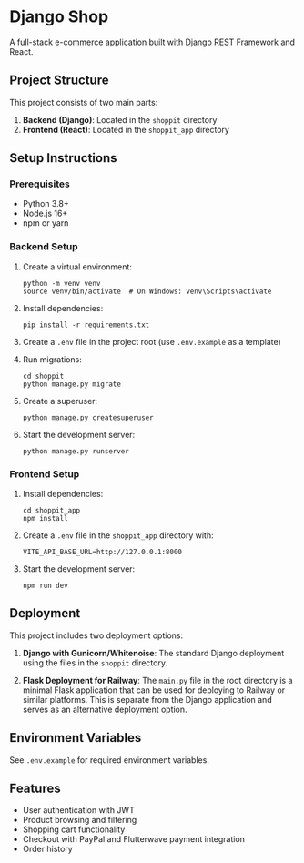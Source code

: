 # Django Shop

A full-stack e-commerce application built with Django REST Framework and React.

## Project Structure

This project consists of two main parts:

1. **Backend (Django)**: Located in the `shoppit` directory
2. **Frontend (React)**: Located in the `shoppit_app` directory

## Setup Instructions

### Prerequisites

- Python 3.8+
- Node.js 16+
- npm or yarn

### Backend Setup

1. Create a virtual environment:
   ```
   python -m venv venv
   source venv/bin/activate  # On Windows: venv\Scripts\activate
   ```

2. Install dependencies:
   ```
   pip install -r requirements.txt
   ```

3. Create a `.env` file in the project root (use `.env.example` as a template)

4. Run migrations:
   ```
   cd shoppit
   python manage.py migrate
   ```

5. Create a superuser:
   ```
   python manage.py createsuperuser
   ```

6. Start the development server:
   ```
   python manage.py runserver
   ```

### Frontend Setup

1. Install dependencies:
   ```
   cd shoppit_app
   npm install
   ```

2. Create a `.env` file in the `shoppit_app` directory with:
   ```
   VITE_API_BASE_URL=http://127.0.0.1:8000
   ```

3. Start the development server:
   ```
   npm run dev
   ```

## Deployment

This project includes two deployment options:

1. **Django with Gunicorn/Whitenoise**: The standard Django deployment using the files in the `shoppit` directory.

2. **Flask Deployment for Railway**: The `main.py` file in the root directory is a minimal Flask application that can be used for deploying to Railway or similar platforms. This is separate from the Django application and serves as an alternative deployment option.

## Environment Variables

See `.env.example` for required environment variables.

## Features

- User authentication with JWT
- Product browsing and filtering
- Shopping cart functionality
- Checkout with PayPal and Flutterwave payment integration
- Order history